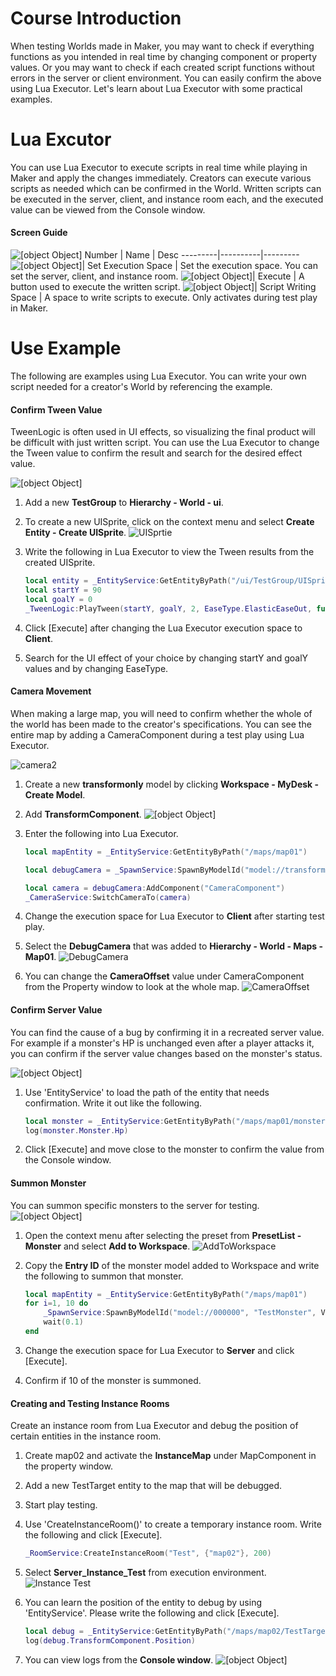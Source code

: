 # Course Introduction
When testing Worlds made in Maker, you may want to check if everything functions as you intended in real time by changing component or property values. Or you may want to check if each created script functions without errors in the server or client environment. You can easily confirm the above using Lua Executor. Let's learn about Lua Executor with some practical examples.

# Lua Excutor
You can use Lua Executor to execute scripts in real time while playing in Maker and apply the changes immediately. Creators can execute various scripts as needed which can be confirmed in the World. Written scripts can be executed in the server, client, and instance room each, and the executed value can be viewed from the Console window.

#### Screen Guide
 ![[object Object]](https://mod-file.dn.nexoncdn.co.kr/bbs/17314026977102d66cc962e73441caee4eb403cf02d5b.png "1")
Number | Name | Desc
---------|----------|---------
![[object Object]](https://mod-file.dn.nexoncdn.co.kr/storage/numbers/NO_01.jpg "1")| Set Execution Space | Set the execution space. You can set the server, client, and instance room.
![[object Object]](https://mod-file.dn.nexoncdn.co.kr/storage/numbers/NO_02.jpg "2")| Execute | A button used to execute the written script.
![[object Object]](https://mod-file.dn.nexoncdn.co.kr/storage/numbers/NO_03.jpg "3")| Script Writing Space | A space to write scripts to execute. Only activates during test play in Maker.


# Use Example
The following are examples using Lua Executor. You can write your own script needed for a creator's World by referencing the example.
#### Confirm Tween Value
TweenLogic is often used in UI effects, so visualizing the final product will be difficult with just written script. You can use the Lua Executor to change the Tween value to confirm the result and search for the desired effect value.

![[object Object]](https://mod-file.dn.nexoncdn.co.kr/bbs/1730979504422b4960734f4c449f9b2ddcbbd63f1cbf2.gif "UITweeen")

1. Add a new **TestGroup** to **Hierarchy - World - ui**.
2. To create a new UISprite, click on the context menu and select **Create Entity - Create UISprite**.
![UISprtie](https://mod-file.dn.nexoncdn.co.kr/bbs/1732151013045fb775efde16f4c0480caab166a5a357f.png{"width":"340px"} "UISprtie")
3. Write the following in Lua Executor to view the Tween results from the created UISprite.

    ```lua
    local entity = _EntityService:GetEntityByPath("/ui/TestGroup/UISprite")
    local startY = 90
    local goalY = 0
    _TweenLogic:PlayTween(startY, goalY, 2, EaseType.ElasticEaseOut, function(y) entity.UITransformComponent.Position.y = y end)
    ```

5. Click [Execute] after changing the Lua Executor execution space to **Client**.
6. Search for the UI effect of your choice by changing startY and goalY values and by changing EaseType.

#### Camera Movement
When making a large map, you will need to confirm whether the whole of the world has been made to the creator's specifications. You can see the entire map by adding a CameraComponent during a test play using Lua Executor.

![camera2](https://mod-file.dn.nexoncdn.co.kr/bbs/173098108808006c95dfa943e47a0ae3e8896635c4631.gif{"width":"840px"} "camera2")

1. Create a new **transformonly** model by clicking **Workspace - MyDesk - Create Model**.
2. Add **TransformComponent**.
![[object Object]](https://mod-file.dn.nexoncdn.co.kr/bbs/17314992738388e253d7a07024b2eb33e070a74e78933.png "transformonly")
3. Enter the following into Lua Executor.

    ```lua
    local mapEntity = _EntityService:GetEntityByPath("/maps/map01")

    local debugCamera = _SpawnService:SpawnByModelId("model://transformonly", "DebugCamera", Vector3(0,0,0), mapEntity)

    local camera = debugCamera:AddComponent("CameraComponent")
    _CameraService:SwitchCameraTo(camera)
    ```
    
4. Change  the execution space for Lua Executor to **Client** after starting test play.
4. Select the **DebugCamera** that was added to **Hierarchy - World - Maps - Map01**.
![DebugCamera](https://mod-file.dn.nexoncdn.co.kr/bbs/1731499807402c81daf4e1a71486b827c3e25a48c88d0.png{"width":"340px"} "DebugCamera")
6. You can change the **CameraOffset** value under CameraComponent from the Property window to look at the whole map.
![CameraOffset](https://mod-file.dn.nexoncdn.co.kr/bbs/17314999391660155bbac855f4eda83d60e5568b67e54.png{"width":"340px"} "CameraOffset")
#### Confirm Server Value
You can find the cause of a bug by confirming it in a recreated server value. For example if a monster's HP is unchanged even after a player attacks it, you can confirm if the server value changes based on the monster's status.

![[object Object]](https://mod-file.dn.nexoncdn.co.kr/bbs/17314825147714ec3aa415d38416d8b22e58fa4d56499.gif "spawnMonster")

1. Use 'EntityService' to load the path of the entity that needs confirmation. Write it out like the following.

    ```lua
    local monster = _EntityService:GetEntityByPath("/maps/map01/monster-2419_2")
    log(monster.Monster.Hp)
    ```

2. Click [Execute] and move close to the monster to confirm the value from the Console window.

#### Summon Monster
You can summon specific monsters to the server for testing.
![[object Object]](https://mod-file.dn.nexoncdn.co.kr/bbs/17314820984397187de91e0444333991781e9ca6925e2.gif "spawnmonster")

1. Open the context menu after selecting the preset from **PresetList - Monster** and select **Add to Workspace**.
![AddToWorkspace](https://mod-file.dn.nexoncdn.co.kr/bbs/1731501190648856620b0912a40d481ef115741a2309c.png{"width":"340px"} "AddToWorkspace")
2. Copy the **Entry ID** of the monster model added to Workspace and write the following to summon that monster.

    ```lua
    local mapEntity = _EntityService:GetEntityByPath("/maps/map01")
    for i=1, 10 do
        _SpawnService:SpawnByModelId("model://000000", "TestMonster", Vector3(-7,0,0), mapEntity)
        wait(0.1)
    end
    ```
3. Change the execution space for Lua Executor to **Server** and click [Execute].
4. Confirm if 10 of the monster is summoned.

####  Creating and Testing Instance Rooms 
Create an instance room from Lua Executor and debug the position of certain entities in the instance room.
1. Create map02 and activate the **InstanceMap** under MapComponent in the property window.
2. Add a new TestTarget entity to the map that will be debugged.
3. Start play testing.
4. Use 'CreateInstanceRoom()' to create a temporary instance room. Write the following and click [Execute].   
    
    ```lua
    _RoomService:CreateInstanceRoom("Test", {"map02"}, 200)
    ```

5. Select **Server_Instance_Test** from execution environment.
![Instance Test](https://mod-file.dn.nexoncdn.co.kr/bbs/1731501337385b5fafa8f5d674b41afe2280eeef9215e.png{"width":"340px"} "Instance Test")
6. You can learn the position of the entity to debug by using 'EntityService'. Please write the following and click [Execute].

    ```lua
    local debug = _EntityService:GetEntityByPath("/maps/map02/TestTarget")
    log(debug.TransformComponent.Position)
    ```

7. You can view logs from the **Console window**.
![[object Object]](https://mod-file.dn.nexoncdn.co.kr/bbs/17314885251115e78f866636b457f86abbc6b4ddf7460.png "4")